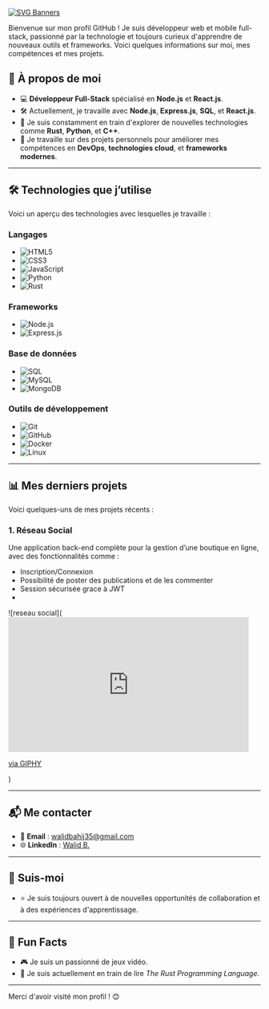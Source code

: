 [![SVG Banners](https://svg-banners.vercel.app/api?type=glitch&text1=Wake_up...&width=1000&height=400)](https://github.com/Akshay090/svg-banners)

Bienvenue sur mon profil GitHub ! Je suis développeur web et mobile full-stack, passionné par la technologie et toujours curieux d'apprendre de nouveaux outils et frameworks. Voici quelques informations sur moi, mes compétences et mes projets.

## 🚀 À propos de moi

- 💻 **Développeur Full-Stack** spécialisé en **Node.js** et **React.js**.  
- 🛠 Actuellement, je travaille avec **Node.js**, **Express.js**, **SQL**, et **React.js**.  
- 🌱 Je suis constamment en train d'explorer de nouvelles technologies comme **Rust**, **Python**, et **C++**.  
- 🔭 Je travaille sur des projets personnels pour améliorer mes compétences en **DevOps**, **technologies cloud**, et **frameworks modernes**.  

---

## 🛠 Technologies que j’utilise

Voici un aperçu des technologies avec lesquelles je travaille :

### **Langages**

- ![HTML5](https://img.shields.io/badge/HTML5-E34F26?style=for-the-badge&logo=html5&logoColor=white)
- ![CSS3](https://img.shields.io/badge/CSS3-1572B6?style=for-the-badge&logo=css3&logoColor=white)
- ![JavaScript](https://img.shields.io/badge/JavaScript-F7DF1E?style=for-the-badge&logo=javascript&logoColor=black)
- ![Python](https://img.shields.io/badge/Python-3776AB?style=for-the-badge&logo=python&logoColor=white)
- ![Rust](https://img.shields.io/badge/Rust-000000?style=for-the-badge&logo=rust&logoColor=white)

### **Frameworks**

- ![Node.js](https://img.shields.io/badge/Node.js-339933?style=for-the-badge&logo=nodedotjs&logoColor=white)
- ![Express.js](https://img.shields.io/badge/Express.js-000000?style=for-the-badge&logo=express&logoColor=white)

### **Base de données**

- ![SQL](https://img.shields.io/badge/SQL-4479A1?style=for-the-badge&logo=postgresql&logoColor=white)
- ![MySQL](https://img.shields.io/badge/MySQL-4479A1?style=for-the-badge&logo=mysql&logoColor=white)
- ![MongoDB](https://img.shields.io/badge/MongoDB-47A248?style=for-the-badge&logo=mongodb&logoColor=white)


### **Outils de développement**

- ![Git](https://img.shields.io/badge/Git-F05032?style=for-the-badge&logo=git&logoColor=white)
- ![GitHub](https://img.shields.io/badge/GitHub-181717?style=for-the-badge&logo=github&logoColor=white)
- ![Docker](https://img.shields.io/badge/Docker-2496ED?style=for-the-badge&logo=docker&logoColor=white)
- ![Linux](https://img.shields.io/badge/Linux-FCC624?style=for-the-badge&logo=linux&logoColor=black)

---

## 📊 Mes derniers projets

Voici quelques-uns de mes projets récents :

### 1. **Réseau Social**
Une application back-end complète pour la gestion d’une boutique en ligne, avec des fonctionnalités comme :  
- Inscription/Connexion
- Possibilité de poster des publications et de les commenter
- Session sécurisée grace à JWT
- 

![reseau social](<iframe src="https://giphy.com/embed/VtAK1TEI8aTF6" width="480" height="269" style="" frameBorder="0" class="giphy-embed" allowFullScreen></iframe><p><a href="https://giphy.com/gifs/nickelodeon-funny-lol-VtAK1TEI8aTF6">via GIPHY</a></p>)

---

## 📬 Me contacter

- 📧 **Email** : [walidbahij35@gmail.com](mailto:walidbahij35@gmail.com)  
- 🌐 **LinkedIn** : [Walid B.](https://www.linkedin.com/in/walid-b-77b378302/)

---

## 👀 Suis-moi

- ⭐️ Je suis toujours ouvert à de nouvelles opportunités de collaboration et à des expériences d'apprentissage.  

---

## 📝 Fun Facts

- 🎮 Je suis un passionné de jeux vidéo.  
- 📖 Je suis actuellement en train de lire *The Rust Programming Language*.  

---

Merci d'avoir visité mon profil ! 😊  
